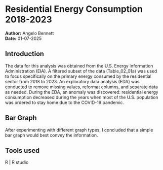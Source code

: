 # Residential Energy Consumption 2018-2023

**Author:** Angelo Bennett  
**Date:** 01-07-2025

## Introduction

The data for this analysis was obtained from the U.S. Energy Information Administration (EIA). A filtered subset of the data (Table_02_01a) was used to focus specifically on the primary energy consumed by the residential sector from 2018 to 2023. An exploratory data analysis (EDA) was conducted to remove missing values, reformat columns, and separate data as needed. During the EDA, an anomaly was discovered: residential energy consumption decreased during the years when most of the U.S. population was ordered to stay home due to the COVID-19 pandemic.

## Bar Graph

After experimenting with different graph types, I concluded that a simple bar graph would best convey the information.

## Tools used
R | R studio 
